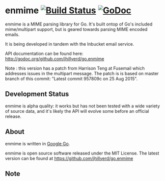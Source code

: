 enmime [![Build Status](https://travis-ci.org/jhillyerd/go.enmime.png?branch=master)](https://travis-ci.org/jhillyerd/go.enmime) [![GoDoc](https://godoc.org/github.com/jhillyerd/go.enmime?status.png)](https://godoc.org/github.com/jhillyerd/go.enmime)
======

enmime is a MIME parsing library for Go.  It's built ontop of Go's included mime/multipart
support, but is geared towards parsing MIME encoded emails.

It is being developed in tandem with the Inbucket email service.

API documentation can be found here:
http://godoc.org/github.com/jhillyerd/go.enmime

Note : this version has a patch from Harrison Teng at Fusemail which addresses issues in the multipart message.
       The patch is is based on master branch of this commit: "Latest commit 957809c  on 25 Aug 2015".

Development Status
------------------
enmime is alpha quality: it works but has not been tested with a wide variety of source data,
and it's likely the API will evolve some before an official release.

About
-----
enmime is written in [Google Go][1].

enmime is open source software released under the MIT License.  The latest
version can be found at https://github.com/jhillyerd/go.enmime

Note
-----

[1]: http://golang.org/
